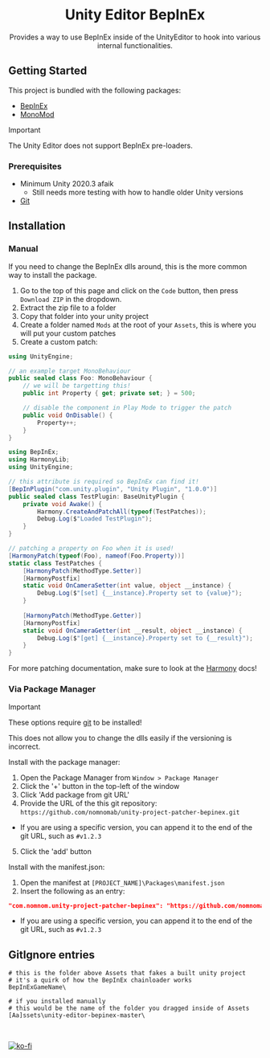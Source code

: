 <div align="center">
  <h1>Unity Editor BepInEx</h1>

  <p>
    Provides a way to use BepInEx inside of the UnityEditor to hook into various internal functionalities.
  </p>
</div>

<!-- Getting Started -->
## Getting Started

This project is bundled with the following packages:

- [BepInEx](https://github.com/BepInEx/BepInEx)
- [MonoMod](https://github.com/MonoMod/MonoMod)

> [!IMPORTANT]  
> The Unity Editor does not support BepInEx pre-loaders.

<!-- Prerequisites -->
### Prerequisites

- Minimum Unity 2020.3 afaik
    - Still needs more testing with how to handle older Unity versions
- [Git](https://git-scm.com/download/win)

<!-- Installation -->
## Installation

### Manual

If you need to change the BepInEx dlls around, this is the more common way to install the package.

1. Go to the top of this page and click on the `Code` button, then press `Download ZIP` in the dropdown.
2. Extract the zip file to a folder
3. Copy that folder into your unity project
4. Create a folder named `Mods` at the root of your `Assets`, this is where you will put your custom patches
5. Create a custom patch:

```csharp
using UnityEngine;

// an example target MonoBehaviour
public sealed class Foo: MonoBehaviour {
    // we will be targetting this!
    public int Property { get; private set; } = 500;

    // disable the component in Play Mode to trigger the patch
    public void OnDisable() {
        Property++;
    }
}
```

```csharp
using BepInEx;
using HarmonyLib;
using UnityEngine;

// this attribute is required so BepInEx can find it!
[BepInPlugin("com.unity.plugin", "Unity Plugin", "1.0.0")]
public sealed class TestPlugin: BaseUnityPlugin {
    private void Awake() {
        Harmony.CreateAndPatchAll(typeof(TestPatches));
        Debug.Log($"Loaded TestPlugin");
    }
}

// patching a property on Foo when it is used!
[HarmonyPatch(typeof(Foo), nameof(Foo.Property))]
static class TestPatches {
    [HarmonyPatch(MethodType.Setter)]
    [HarmonyPostfix]
    static void OnCameraSetter(int value, object __instance) {
        Debug.Log($"[set] {__instance}.Property set to {value}");
    }
    
    [HarmonyPatch(MethodType.Getter)]
    [HarmonyPostfix]
    static void OnCameraGetter(int __result, object __instance) {
        Debug.Log($"[get] {__instance}.Property set to {__result}");
    }
}
```

For more patching documentation, make sure to look at the [Harmony](https://harmony.pardeike.net/articles/patching.html) docs!

### Via Package Manager

> [!IMPORTANT]  
> These options require [git](https://git-scm.com/download/win) to be installed!
> 
> This does not allow you to change the dlls easily if the versioning is incorrect.

Install with the package manager:

1. Open the Package Manager from `Window > Package Manager`
2. Click the '+' button in the top-left of the window
3. Click 'Add package from git URL'
4. Provide the URL of the this git repository: `https://github.com/nomnomab/unity-project-patcher-bepinex.git`
- If you are using a specific version, you can append it to the end of the git URL, such as `#v1.2.3`
5. Click the 'add' button

Install with the manifest.json:

1. Open the manifest at `[PROJECT_NAME]\Packages\manifest.json`
2. Insert the following as an entry:

```json
"com.nomnom.unity-project-patcher-bepinex": "https://github.com/nomnomab/unity-project-patcher-bepinex.git"
```

- If you are using a specific version, you can append it to the end of the git URL, such as `#v1.2.3`

## GitIgnore entries

```gitignore
# this is the folder above Assets that fakes a built unity project
# it's a quirk of how the BepInEx chainloader works 
BepInExGameName\

# if you installed manually
# this would be the name of the folder you dragged inside of Assets
[Aa]ssets\unity-editor-bepinex-master\
```

<br/>

[![ko-fi](https://ko-fi.com/img/githubbutton_sm.svg)](https://ko-fi.com/B0B6R2Z9U)